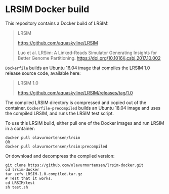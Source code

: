 # LRSIM Docker build

This repository contains a Docker build of LRSIM:

> LRSIM
>
> https://github.com/aquaskyline/LRSIM
>
> Luo et al. LRSim: A Linked-Reads Simulator Generating Insights for Better Genome Partitioning. https://doi.org/10.1016/j.csbj.2017.10.002

`Dockerfile` builds an Ubuntu 16.04 image that compiles the LRSIM 1.0 release source code, available here:

> LRSIM 1.0
>
> https://github.com/aquaskyline/LRSIM/releases/tag/1.0

The compiled LRSIM directory is compressed and copied out of the container. `Dockerfile-precompiled` builds an Ubuntu 18.04 image and uses the compiled LRSIM, and runs the LRSIM test script.

To use this LRSIM build, either pull one of the Docker images and run LRSIM in a container:

```
docker pull olavurmortensen/lrsim
OR
docker pull olavurmortensen/lrsim:precompiled
```

Or download and decompress the compiled version:
```
git clone https://github.com/olavurmortensen/lrsim-docker.git
cd lrsim-docker
tar zxfv LRSIM-1.0-compiled.tar.gz
# Test that it works.
cd LRSIM/test
sh test.sh
```
